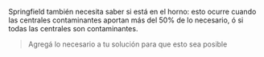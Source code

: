 Springfield  también necesita saber si está en el horno: esto ocurre cuando las centrales contaminantes aportan más del 50% de lo necesario, ó si todas las centrales son contaminantes.


> Agregá lo necesario a tu solución para que esto sea posible